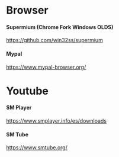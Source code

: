 # Browser
#### Supermium (Chrome Fork Windows OLDS)
https://github.com/win32ss/supermium
#### Mypal
https://www.mypal-browser.org/

# Youtube
#### SM Player
https://www.smplayer.info/es/downloads
#### SM Tube
https://www.smtube.org/
